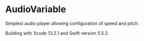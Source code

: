 # AudioVariable

Simplest audio player allowing configuration of speed and pitch.

Building with Xcode 13.2.1 and Swift version 5.5.2.
